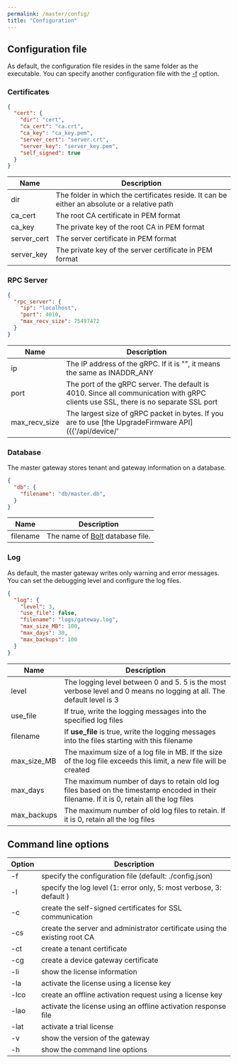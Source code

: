 ```yaml
---
permalink: /master/config/
title: "Configuration"
---
```


## Configuration file

As default, the configuration file resides in the same folder as the executable. You can specify another configuration file with the [-f](#command-line-options) option. 

### Certificates

```json
{
  "cert": {
    "dir": "cert",
    "ca_cert": "ca.crt",
    "ca_key": "ca_key.pem",
    "server_cert": "server.crt",
    "server_key": "server_key.pem",
    "self_signed": true
  }
}
```

| Name | Description |
| -----| ----------- |
| dir  | The folder in which the certificates reside. It can be either an absolute or a relative path |
| ca_cert | The root CA certificate in PEM format |
| ca_key | The private key of the root CA in PEM format | 
| server_cert | The server certificate in PEM format |
| server_key | The private key of the server certificate in PEM format |

### RPC Server

```json
{
  "rpc_server": {
    "ip": "localhost",
    "port": 4010,
    "max_recv_size": 75497472
  }
}
```

| Name | Description |
| -----| ----------- |
| ip  | The IP address of the gRPC. If it is "", it means the same as INADDR_ANY |
| port | The port of the gRPC server. The default is 4010. Since all communication with gRPC clients use SSL, there is no separate SSL port |
| max_recv_size | The largest size of gRPC packet in bytes. If you are to use [the UpgradeFirmware API]({{'/api/device/' | relative_url}}#upgradefirmware), it should be larger than the size of the firmware file | 


### Database

The master gateway stores tenant and gateway information on a database. 

```json
{
  "db": {
    "filename": "db/master.db",
  }
}
```

| Name | Description |
| -----| ----------- |
| filename | The name of [Bolt](https://github.com/boltdb/bolt) database file. |


### Log

As default, the master gateway writes only warning and error messages. You can set the debugging level and configure the log files.

```json
{
  "log": {
    "level": 3,
    "use_file": false,
    "filename": "logs/gateway.log",
    "max_size_MB": 100,
    "max_days": 30,
    "max_backups": 100
  }
}
```  

| Name | Description |
| -----| ----------- |
| level | The logging level between 0 and 5. 5 is the most verbose level and 0 means no logging at all. The default level is 3 |
| use_file | If true, write the logging messages into the specified log files |
| filename | If __use_file__ is true, write the logging messages into the files starting with this filename |
| max_size_MB | The maximum size of a log file in MB. If the size of the log file exceeds this limit, a new file will be created |
| max_days | The maximum number of days to retain old log files based on the timestamp encoded in their filename. If it is 0, retain all the log files |
| max_backups | The maximum number of old log files to retain. If it is 0, retain all the log files |


## Command line options

| Option | Description |
| ------ | ----------- |
| -f     | specify the configuration file (default: ./config.json) |
| -l     | specify the log level (1: error only, 5: most verbose, 3: default ) |
| -c     | create the self-signed certificates for SSL communication | 
| -cs    | create the server and administrator certificate using the existing root CA | 
| -ct    | create a tenant certificate | 
| -cg    | create a device gateway certificate | 
| -li    | show the license information | 
| -la    | activate the license using a license key | 
| -lco   | create an offline activation request using a license key |
| -lao   | activate the license using an offline activation response file |
| -lat   | activate a trial license | 
| -v     | show the version of the gateway |
| -h     | show the command line options | 
